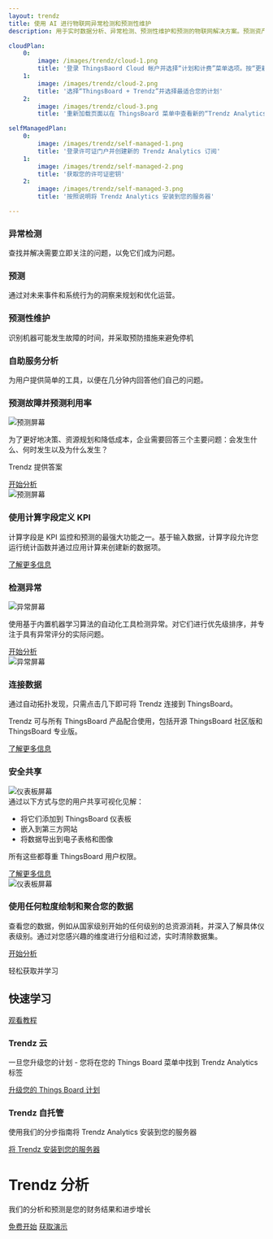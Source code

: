 ```yaml
---
layout: trendz
title: 使用 AI 进行物联网异常检测和预测性维护
description: 用于实时数据分析、异常检测、预测性维护和预测的物联网解决方案。预测资产 RUL 和故障时间并找到根本原因。

cloudPlan:
    0:
        image: /images/trendz/cloud-1.png
        title: '登录 ThingsBaord Cloud 帐户并选择“计划和计费”菜单选项。按“更新计划”按钮'
    1:
        image: /images/trendz/cloud-2.png
        title: '选择“ThingsBoard + Trendz”并选择最适合您的计划'
    2:
        image: /images/trendz/cloud-3.png
        title: '重新加载页面以在 ThingsBoard 菜单中查看新的“Trendz Analytics”选项'

selfManagedPlan:
    0:
        image: /images/trendz/self-managed-1.png
        title: '登录许可证门户并创建新的 Trendz Analytics 订阅'
    1:
        image: /images/trendz/self-managed-2.png
        title: '获取您的许可证密钥'
    2:
        image: /images/trendz/self-managed-3.png
        title: '按照说明将 Trendz Analytics 安装到您的服务器'

---
```


<section class="pe-features trendz-features">
    <div>
        <main>
            <div class="content-list">
                <div class="content-block">
                    <h3 class="header">异常检测</h3>
                    <p class="text">查找并解决需要立即关注的问题，以免它们成为问题。</p>
                </div>
                <div class="content-block">
                    <h3 class="header">预测</h3>
                    <p class="text">通过对未来事件和系统行为的洞察来规划和优化运营。</p>
                </div>
                <div class="content-block">
                    <h3 class="header">预测性维护</h3>
                    <p class="text">识别机器可能发生故障的时间，并采取预防措施来避免停机</p>
                </div>
                <div class="content-block">
                    <h3 class="header">自助服务分析</h3>
                    <p class="text">为用户提供简单的工具，以便在几分钟内回答他们自己的问题。</p>
                </div>
            </div>
        </main>
    </div>
    <div class="main-bg">
        <main>
            <div class="content">
                <h3 class="header">预测故障并预测利用率</h3>
                <div class="mobile-img">
                    <img src="/images/trendz/predict-screen.png" alt="预测屏幕">
                </div>
                <p class="text">为了更好地决策、资源规划和降低成本，企业需要回答三个主要问题：会发生什么、何时发生以及为什么发生？</p>
                <p class="accent-text">Trendz 提供答案</p>
                <a href="/docs/trendz/prediction/" class="button try-pe">开始分析</a>
            </div>
            <div class="image-block screenshot-block">
                <div class="image-wrapper screenshot" id="prediction">
                    <img src="/images/trendz/predict-screen.png" alt="预测屏幕">
                </div>
            </div>
        </main>
    </div>
    <div class="main-bg">
        <main>
            <div class="content">
                <h3 class="header">使用计算字段定义 KPI</h3>
                <p class="text">计算字段是 KPI 监控和预测的最强大功能之一。基于输入数据，计算字段允许您运行统计函数并通过应用计算来创建新的数据项。</p>
                <a href="/docs/trendz/calculated-fields/" class="button try-pe">了解更多信息</a>
            </div>
            <div class="image-block">
                <div class="image-wrapper chart-wrapper pie-chart">
                    <div class="donut-chart chart-icon"></div>
                    <div class="sphere chart-icon"></div>
                    <div class="bar-chart chart-icon"></div>
                </div>
            </div>
        </main>
    </div>
    <div class="main-bg">
        <main>
            <div class="content">
                <h3 class="header">检测异常</h3>
                <div class="mobile-img">
                    <img src="/images/trendz/anomalies-screen.png" alt="异常屏幕">
                </div>
                <p class="text">使用基于内置机器学习算法的自动化工具检测异常。对它们进行优先级排序，并专注于具有异常评分的实际问题。</p>
                <a href="/docs/trendz/anomaly/anomaly-detection-overview/" class="button try-pe">开始分析</a>
            </div>
            <div class="image-block screenshot-block">
                <div class="image-wrapper screenshot" id="anomalies">
                    <img src="/images/trendz/anomalies-screen.png" alt="异常屏幕">
                </div>
            </div>
        </main>
    </div>
    <div class="main-bg">
        <main class="accent-circle">
            <div class="content">
                <h3 class="header">连接数据</h3>
                <p class="text">通过自动拓扑发现，只需点击几下即可将 Trendz 连接到 ThingsBoard。</p>
                <p class="text">Trendz 可与所有 ThingsBoard 产品配合使用，包括开源 ThingsBoard 社区版和 ThingsBoard 专业版。</p>
                <a href="/docs/trendz/connect-thingsboard/" class="button try-pe">了解更多信息</a>
            </div>
            <div class="image-block">
                <div class="image-wrapper chart-wrapper multiple-chart">
                    <div class="sphere right-sphere chart-icon"></div>
                    <div class="sphere left-sphere chart-icon"></div>
                    <div class="sphere bottom-sphere chart-icon"></div>
                </div>
            </div>
        </main>
    </div>
    <div class="main-bg">
        <main>
            <div class="content">
                <h3 class="header">安全共享</h3>
                <div class="mobile-img">
                    <img src="/images/trendz/dashboard-screen.png" alt="仪表板屏幕">
                </div>
                <div class="text">
                    <span>通过以下方式与您的用户共享可视化见解：</span>
                    <ul>
                        <li>将它们添加到 ThingsBoard 仪表板</li>
                        <li>嵌入到第三方网站</li>
                        <li>将数据导出到电子表格和图像</li>
                    </ul>
                </div>
                <p class="text">所有这些都尊重 ThingsBoard 用户权限。</p>
                <a href="/docs/trendz/embed-visuals/" class="button try-pe">了解更多信息</a>
            </div>
            <div class="image-block screenshot-block">
                <div class="image-wrapper screenshot" id="dashboard">
                    <img src="/images/trendz/dashboard-screen.png" alt="仪表板屏幕">
                </div>
            </div>
        </main>
    </div>
    <div class="main-bg">
        <main>
            <div class="content">
                <h3 class="header">使用任何粒度绘制和聚合您的数据</h3>
                <p class="text">查看您的数据，例如从国家级别开始的任何级别的总资源消耗，并深入了解具体仪表级别。通过对您感兴趣的维度进行分组和过滤，实时清除数据集。</p>
                <a href="/docs/trendz/data-grouping-aggregation/" class="button try-pe">开始分析</a>
            </div>
            <div class="image-block accent-circle accent-circle-center">
                <div class="image-wrapper chart-wrapper line-chart">
                </div>
            </div>
        </main>
    </div>
</section>

<div id="deployment-options"></div>

<div class="main-bg accent-bg">
    <main>
        <div class="title-block">
            <p class="accent-text">轻松获取并学习</p>
            <h2 class="title">快速学习</h2>
            <div class="btn-container">
                <a target="_blank" href="https://www.youtube.com/playlist?list=PLYEKB_XwLCZIs-_Aoos3CdNIqSYrXk4LN" class="button try-pe">观看教程<span class="triangle-right"></span></a>
            </div>
        </div>
        <div class="get-started">
            <div class="get-started-container">
                <h3 class="header">Trendz 云</h3>
                <p class="text">一旦您升级您的计划 - 您将在您的 Things Board 菜单中找到 Trendz Analytics 标签</p>
                <a href="https://thingsboard.cloud/billing" class="link">升级您的 Things Board 计划</a>
            </div>
            <div class="get-started-container">
                <h3 class="header">Trendz 自托管</h3>
                <p class="text">使用我们的分步指南将 Trendz Analytics 安装到您的服务器</p>
                <a href="/docs/trendz/install/installation-options/" class="link">将 Trendz 安装到您的服务器</a>
            </div>
        </div>
    </main>
</div>
<div class="main-bg container-center">
    <div class="content accent-circle">
        <h1 class="main-title">Trendz 分析</h1>
        <p class="text">我们的分析和预测是您的财务结果和进步增长</p>
        <div class="btn-block">
            <a href="/pricing/?section=trendz-options&product=trendz-self-managed&solution=trendz-pay-as-you-go" class="button accent-btn btn-open">免费开始</a>
            <a href="/products/trendz/trndz-request-demo/" class="button try-pe">获取演示</a>
        </div>
    </div>
</div>